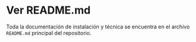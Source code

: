# Ver README.md

Toda la documentación de instalación y técnica se encuentra en el archivo `README.md` principal del repositorio.